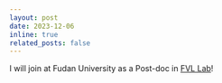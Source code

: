 ```yaml
---
layout: post
date: 2023-12-06
inline: true
related_posts: false
---
```


I will join at Fudan University as a Post-doc in [FVL Lab](https://fvl.fudan.edu.cn/)! 
 

